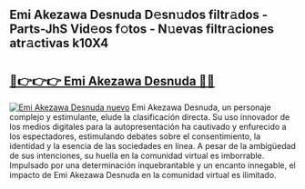 ## Emi Akezawa Desnuda D𝚎sn𝚞dos filtr𝚊dos - Parts-JhS Vid𝚎os f𝚘tos - N𝚞evas filtr𝚊ciones atr𝚊ctivas k10X4

# <h2><a href="http://mb3vn6z.tromn.icu/?c=Emi+Akezawa+Desnuda">🔗👉👉👉 Emi Akezawa Desnuda 🔗🔗</a></h2>

[![Emi Akezawa Desnuda nuevo](https://i.imgur.com/pEAQMta.gif)](http://mb3vn6z.tromn.icu/?c=Emi+Akezawa+Desnuda)
Emi Akezawa Desnuda, un personaje complejo y estimulante, elude la clasificación directa. Su uso innovador de los medios digitales para la autopresentación ha cautivado y enfurecido a los espectadores, estimulando debates sobre el consentimiento, la identidad y la esencia de las sociedades en línea. A pesar de la ambigüedad de sus intenciones, su huella en la comunidad virtual es imborrable. Impulsado por una determinación inquebrantable y un encanto innegable, el impacto de Emi Akezawa Desnuda en la comunidad virtual es ilimitado.
